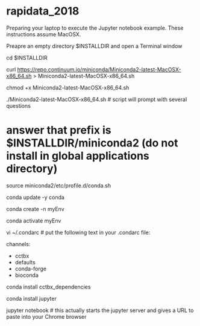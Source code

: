 # rapidata_2018
Preparing your laptop to execute the Jupyter notebook example.  These instructions assume MacOSX.

Preapre an empty directory $INSTALLDIR and open a Terminal window

cd $INSTALLDIR

curl https://repo.continuum.io/miniconda/Miniconda2-latest-MacOSX-x86_64.sh > Miniconda2-latest-MacOSX-x86_64.sh

chmod +x Miniconda2-latest-MacOSX-x86_64.sh

./Miniconda2-latest-MacOSX-x86_64.sh # script will prompt with several questions
# answer that prefix is $INSTALLDIR/miniconda2 (do not install in global applications directory)

source miniconda2/etc/profile.d/conda.sh

conda update -y conda

conda create -n myEnv

conda activate myEnv

vi ~/.condarc # put the following text in your .condarc file:

channels:
  - cctbx   
  - defaults   
  - conda-forge   
  - bioconda

conda install cctbx_dependencies

conda install jupyter

jupyter notebook # this actually starts the jupyter server and gives a URL to paste into your Chrome browser


